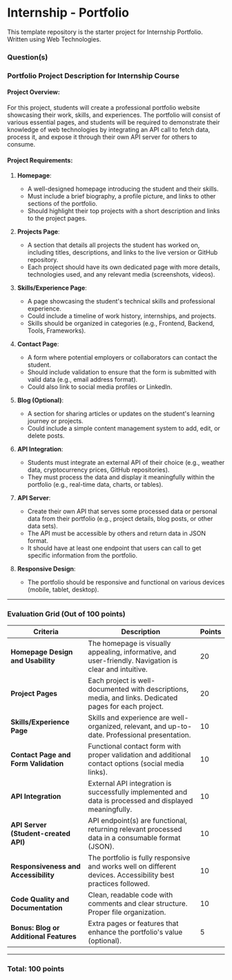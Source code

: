 # Internship - Portfolio

This template repository is the starter project for Internship Portfolio. Written using Web Technologies.

### Question(s)

### Portfolio Project Description for Internship Course

#### Project Overview:
For this project, students will create a professional portfolio website showcasing their work, skills, and experiences. The portfolio will consist of various essential pages, and students will be required to demonstrate their knowledge of web technologies by integrating an API call to fetch data, process it, and expose it through their own API server for others to consume.

#### Project Requirements:

1. **Homepage**:
   - A well-designed homepage introducing the student and their skills.
   - Must include a brief biography, a profile picture, and links to other sections of the portfolio.
   - Should highlight their top projects with a short description and links to the project pages.

2. **Projects Page**:
   - A section that details all projects the student has worked on, including titles, descriptions, and links to the live version or GitHub repository.
   - Each project should have its own dedicated page with more details, technologies used, and any relevant media (screenshots, videos).

3. **Skills/Experience Page**:
   - A page showcasing the student's technical skills and professional experience.
   - Could include a timeline of work history, internships, and projects.
   - Skills should be organized in categories (e.g., Frontend, Backend, Tools, Frameworks).

4. **Contact Page**:
   - A form where potential employers or collaborators can contact the student.
   - Should include validation to ensure that the form is submitted with valid data (e.g., email address format).
   - Could also link to social media profiles or LinkedIn.

5. **Blog (Optional)**:
   - A section for sharing articles or updates on the student's learning journey or projects.
   - Could include a simple content management system to add, edit, or delete posts.

6. **API Integration**:
   - Students must integrate an external API of their choice (e.g., weather data, cryptocurrency prices, GitHub repositories).
   - They must process the data and display it meaningfully within the portfolio (e.g., real-time data, charts, or tables).

7. **API Server**:
   - Create their own API that serves some processed data or personal data from their portfolio (e.g., project details, blog posts, or other data sets).
   - The API must be accessible by others and return data in JSON format.
   - It should have at least one endpoint that users can call to get specific information from the portfolio.

8. **Responsive Design**:
   - The portfolio should be responsive and functional on various devices (mobile, tablet, desktop).

---

### Evaluation Grid (Out of 100 points)

| **Criteria**                               | **Description**                                                                                       | **Points** |
|--------------------------------------------|-------------------------------------------------------------------------------------------------------|------------|
| **Homepage Design and Usability**           | The homepage is visually appealing, informative, and user-friendly. Navigation is clear and intuitive. | 20         |
| **Project Pages**                           | Each project is well-documented with descriptions, media, and links. Dedicated pages for each project. | 20         |
| **Skills/Experience Page**                  | Skills and experience are well-organized, relevant, and up-to-date. Professional presentation.          | 10         |
| **Contact Page and Form Validation**        | Functional contact form with proper validation and additional contact options (social media links).     | 10         |
| **API Integration**                         | External API integration is successfully implemented and data is processed and displayed meaningfully. | 10         |
| **API Server (Student-created API)**        | API endpoint(s) are functional, returning relevant processed data in a consumable format (JSON).        | 10         |
| **Responsiveness and Accessibility**        | The portfolio is fully responsive and works well on different devices. Accessibility best practices followed. | 10    |
| **Code Quality and Documentation**          | Clean, readable code with comments and clear structure. Proper file organization.                       | 10         |
| **Bonus: Blog or Additional Features**      | Extra pages or features that enhance the portfolio's value (optional).                                 | 5          |

---

### Total: **100 points**
